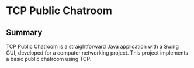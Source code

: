 # TCP Public Chatroom

## Summary

TCP Public Chatroom is a straightforward Java application with a Swing GUI, developed for a computer networking project. This project implements a basic public chatroom using TCP.
